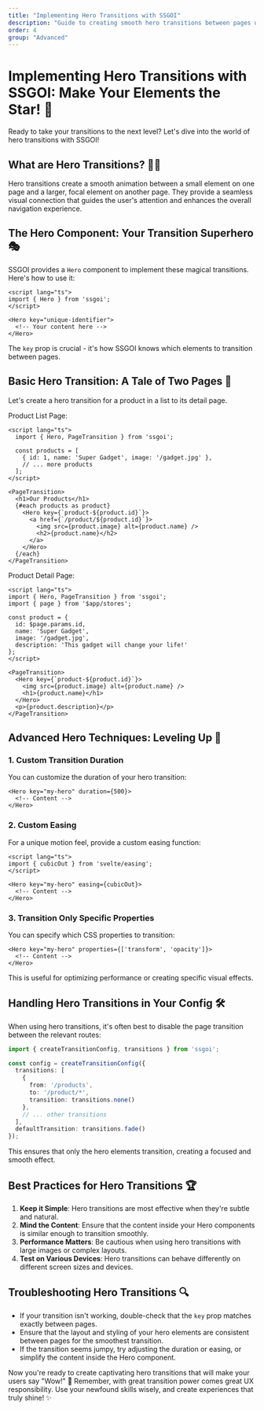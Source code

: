 ```yaml
---
title: "Implementing Hero Transitions with SSGOI"
description: "Guide to creating smooth hero transitions between pages using SSGOI"
order: 4
group: "Advanced"
---
```


# Implementing Hero Transitions with SSGOI: Make Your Elements the Star! 🌟

Ready to take your transitions to the next level? Let's dive into the world of hero transitions with SSGOI!

## What are Hero Transitions? 🦸‍♂️

Hero transitions create a smooth animation between a small element on one page and a larger, focal element on another page. They provide a seamless visual connection that guides the user's attention and enhances the overall navigation experience.

## The Hero Component: Your Transition Superhero 🎭

SSGOI provides a `Hero` component to implement these magical transitions. Here's how to use it:

```svelte
<script lang="ts">
import { Hero } from 'ssgoi';
</script>

<Hero key="unique-identifier">
  <!-- Your content here -->
</Hero>
```

The `key` prop is crucial - it's how SSGOI knows which elements to transition between pages.

## Basic Hero Transition: A Tale of Two Pages 📘

Let's create a hero transition for a product in a list to its detail page.

Product List Page:
```svelte
<script lang="ts">
  import { Hero, PageTransition } from 'ssgoi';

  const products = [
    { id: 1, name: 'Super Gadget', image: '/gadget.jpg' },
    // ... more products
  ];
</script>

<PageTransition>
  <h1>Our Products</h1>
  {#each products as product}
    <Hero key={`product-${product.id}`}>
      <a href={`/product/${product.id}`}>
        <img src={product.image} alt={product.name} />
        <h2>{product.name}</h2>
      </a>
    </Hero>
  {/each}
</PageTransition>
```

Product Detail Page:
```svelte
<script lang="ts">
import { Hero, PageTransition } from 'ssgoi';
import { page } from '$app/stores';

const product = {
  id: $page.params.id,
  name: 'Super Gadget',
  image: '/gadget.jpg',
  description: 'This gadget will change your life!'
};
</script>

<PageTransition>
  <Hero key={`product-${product.id}`}>
    <img src={product.image} alt={product.name} />
    <h1>{product.name}</h1>
  </Hero>
  <p>{product.description}</p>
</PageTransition>
```

## Advanced Hero Techniques: Leveling Up 🚀

### 1. Custom Transition Duration

You can customize the duration of your hero transition:

```svelte
<Hero key="my-hero" duration={500}>
  <!-- Content -->
</Hero>
```

### 2. Custom Easing

For a unique motion feel, provide a custom easing function:

```svelte
<script lang="ts">
import { cubicOut } from 'svelte/easing';
</script>

<Hero key="my-hero" easing={cubicOut}>
  <!-- Content -->
</Hero>
```

### 3. Transition Only Specific Properties

You can specify which CSS properties to transition:

```svelte
<Hero key="my-hero" properties={['transform', 'opacity']}>
  <!-- Content -->
</Hero>
```

This is useful for optimizing performance or creating specific visual effects.

## Handling Hero Transitions in Your Config 🛠️

When using hero transitions, it's often best to disable the page transition between the relevant routes:

```typescript
import { createTransitionConfig, transitions } from 'ssgoi';

const config = createTransitionConfig({
  transitions: [
    {
      from: '/products',
      to: '/product/*',
      transition: transitions.none()
    },
    // ... other transitions
  ],
  defaultTransition: transitions.fade()
});
```

This ensures that only the hero elements transition, creating a focused and smooth effect.

## Best Practices for Hero Transitions 🏆

1. **Keep it Simple**: Hero transitions are most effective when they're subtle and natural.
2. **Mind the Content**: Ensure that the content inside your Hero components is similar enough to transition smoothly.
3. **Performance Matters**: Be cautious when using hero transitions with large images or complex layouts.
4. **Test on Various Devices**: Hero transitions can behave differently on different screen sizes and devices.

## Troubleshooting Hero Transitions 🔍

- If your transition isn't working, double-check that the `key` prop matches exactly between pages.
- Ensure that the layout and styling of your hero elements are consistent between pages for the smoothest transition.
- If the transition seems jumpy, try adjusting the duration or easing, or simplify the content inside the Hero component.

Now you're ready to create captivating hero transitions that will make your users say "Wow!" 🎉 Remember, with great transition power comes great UX responsibility. Use your newfound skills wisely, and create experiences that truly shine! ✨